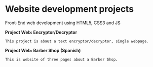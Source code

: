 # Website development projects

Front-End web development using HTML5, CSS3 and JS

**Project Web: Encryptor/Decryptor**

    This project is about a text encryptor/decryptor, single webpage.
    
    
**Project Web: Barber Shop (Spanish)**

    This is website of three pages about a Barber Shop.
